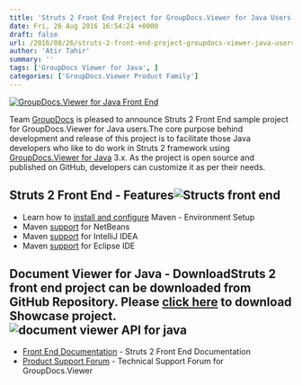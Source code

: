 ```yaml
---
title: 'Struts 2 Front End Project for GroupDocs.Viewer for Java Users'
date: Fri, 26 Aug 2016 16:54:24 +0000
draft: false
url: /2016/08/26/struts-2-front-end-project-groupdocs-viewer-java-users/
author: 'Atir Tahir'
summary: ''
tags: ['GroupDocs Viewer for Java', ]
categories: ['GroupDocs.Viewer Product Family']
---
```


[![GroupDocs.Viewer for Java Front End](https://blog.groupdocs.com/wp-content/uploads/sites/4/2014/05/GD_VWR_JavaIcon_114.png)](http://groupdocs.com/dot-net/document-viewer-library)

Team [GroupDocs](http://www.groupdocs.com/) is pleased to announce Struts 2 Front End sample project for GroupDocs.Viewer for Java users.The core purpose behind development and release of this project is to facilitate those Java developers who like to do work in Struts 2 framework using [GroupDocs.Viewer for Java](http://www.groupdocs.com/products/viewer/java "Java document viewer API") 3.x. As the project is open source and published on GitHub, developers can customize it as per their needs.

## Struts 2 Front End - Features![Structs front end](https://blog.groupdocs.com/wp-content/uploads/sites/4/2016/08/structs2-front-end.png "Structs2 front end")

*   Learn how to [install and configure](http://www.tutorialspoint.com/maven/maven_environment_setup.htm) Maven - Environment Setup
*   Maven [support](http://www.tutorialspoint.com/maven/maven_netbeans.htm) for NetBeans
*   Maven [support](http://www.tutorialspoint.com/maven/maven_intellij_idea.htm) for IntelliJ IDEA
*   Maven [support](http://www.tutorialspoint.com/maven/maven_eclispe_ide.htm) for Eclipse IDE

## Document Viewer for Java - DownloadStruts 2 front end project can be downloaded from GitHub Repository. Please [click here](https://github.com/groupdocs-viewer) to download Showcase project. ![document viewer API for java](https://blog.groupdocs.com/wp-content/uploads/sites/4/2016/08/document-viewer-for-java-groupdocs.png "document viewer API for java")

*   [Front End Documentation](https://docs.groupdocs.com/viewer/java "GroupDocs.Viewer for Java Showcase Documentation") - Struts 2 Front End Documentation
*   [Product Support Forum](http://groupdocs.com/Community/forums/groupdocs.viewer-product-family/4/showforum.aspx "GroupDocs.Viewer for Java Support forum") \- Technical Support Forum for GroupDocs.Viewer




